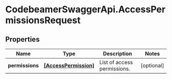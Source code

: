 # CodebeamerSwaggerApi.AccessPermissionsRequest

## Properties
Name | Type | Description | Notes
------------ | ------------- | ------------- | -------------
**permissions** | [**[AccessPermission]**](AccessPermission.md) | List of access permissions. | [optional] 

